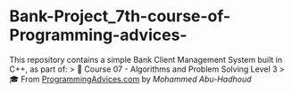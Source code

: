 # Bank-Project_7th-course-of-Programming-advices-
 This repository contains a simple Bank Client Management System built in C++, as part of:  > 🔷 Course 07 - Algorithms and Problem Solving Level 3   > 🎓 From [ProgrammingAdvices.com](https://www.programmingadvices.com) by *Mohammed Abu-Hadhoud*
